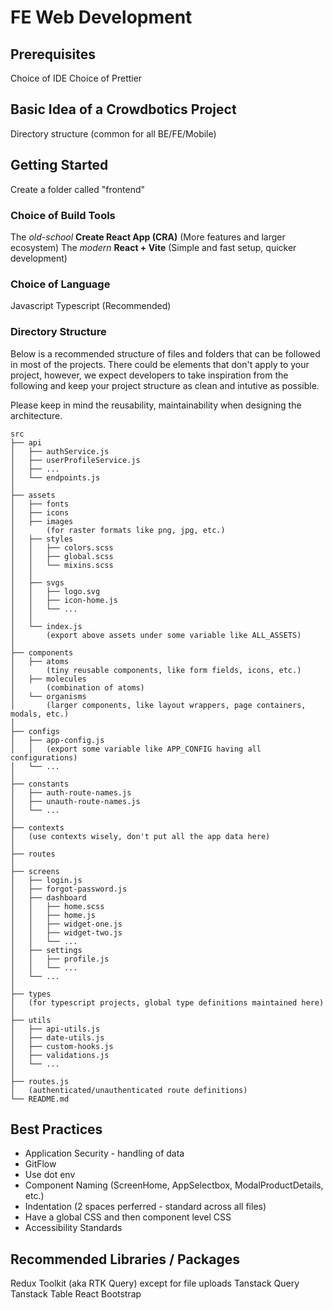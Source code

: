 # FE Web Development

## Prerequisites
Choice of IDE
Choice of Prettier

## Basic Idea of a Crowdbotics Project
Directory structure (common for all BE/FE/Mobile)

## Getting Started
Create a folder called "frontend"

### Choice of Build Tools
The _old-school_ **Create React App (CRA)** (More features and larger ecosystem)
The _modern_ **React + Vite** (Simple and fast setup, quicker development)

### Choice of Language
Javascript
Typescript (Recommended)

### Directory Structure
Below is a recommended structure of files and folders that can be followed in most of the projects. There could be elements that don't apply to your project, however, we expect developers to take inspiration from the following and keep your project structure as clean and intutive as possible.

Please keep in mind the reusability, maintainability when designing the architecture.
```
src
├── api
│   ├── authService.js
│   ├── userProfileService.js
│   ├── ...
│   └── endpoints.js
│
├── assets
│   ├── fonts
│   ├── icons
│   ├── images
│       (for raster formats like png, jpg, etc.)
│   ├── styles
│   │   ├── colors.scss
│   │   ├── global.scss
│   │   └── mixins.scss
│   │
│   ├── svgs
│   │   ├── logo.svg
│   │   ├── icon-home.js
│   │   └── ...
│   │
│   └── index.js
│       (export above assets under some variable like ALL_ASSETS)
│
├── components
│   ├── atoms
│       (tiny reusable components, like form fields, icons, etc.)
│   ├── molecules
│       (combination of atoms)
│   └── organisms
│       (larger components, like layout wrappers, page containers, modals, etc.)
│
├── configs
│   ├── app-config.js
│   │   (export some variable like APP_CONFIG having all configurations)
│   └── ...
│
├── constants
│   ├── auth-route-names.js
│   ├── unauth-route-names.js
│   └── ...
│
├── contexts
│   (use contexts wisely, don't put all the app data here)
│
├── routes
│
├── screens
│   ├── login.js
│   ├── forgot-password.js
│   ├── dashboard
│   │   ├── home.scss
│   │   ├── home.js
│   │   ├── widget-one.js
│   │   ├── widget-two.js
│   │   └── ...
│   ├── settings
│   │   ├── profile.js
│   │   └── ...
│   └── ...
│
├── types
│   (for typescript projects, global type definitions maintained here)
│
├── utils
│   ├── api-utils.js
│   ├── date-utils.js
│   ├── custom-hooks.js
│   ├── validations.js
│   └── ...
│
├── routes.js
│   (authenticated/unauthenticated route definitions)
└── README.md
```

## Best Practices
- Application Security - handling of data
- GitFlow
- Use dot env
- Component Naming (ScreenHome, AppSelectbox, ModalProductDetails, etc.)
- Indentation (2 spaces perferred - standard across all files)
- Have a global CSS and then component level CSS
- Accessibility Standards

## Recommended Libraries / Packages
Redux Toolkit (aka RTK Query) except for file uploads
Tanstack Query
Tanstack Table
React Bootstrap
